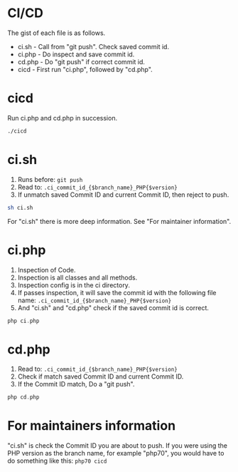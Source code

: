 CI/CD
===

 The gist of each file is as follows.

 * ci.sh  - Call from "git push". Check saved commit id.
 * ci.php - Do inspect and save commit id.
 * cd.php - Do "git push" if correct commit id.
 * cicd   - First run "ci.php", followed by "cd.php".

# cicd

 Run ci.php and cd.php in succession.

```sh
./cicd
```

# ci.sh

 1. Runs before: `git push`
 2. Read to: `.ci_commit_id_{$branch_name}_PHP{$version}`
 3. If unmatch saved Commit ID and current Commit ID, then reject to push.

```sh
sh ci.sh
```

 For "ci.sh" there is more deep information. See "For maintainer information".

# ci.php

 1. Inspection of Code.
 2. Inspection is all classes and all methods.
 3. Inspection config is in the ci directory.
 4. If passes inspection, it will save the commit id with the following file name: `.ci_commit_id_{$branch_name}_PHP{$version}`
 5. And "ci.sh" and "cd.php" check if the saved commit id is correct.

```php
php ci.php
```

# cd.php

1. Read to: `.ci_commit_id_{$branch_name}_PHP{$version}`
2. Check if match saved Commit ID and current Commit ID.
3. If the Commit ID match, Do a "git push".

```php
php cd.php
```

# For maintainers information

 "ci.sh" is check the Commit ID you are about to push.
 If you were using the PHP version as the branch name, for example "php70", you would have to do something like this: `php70 cicd`
